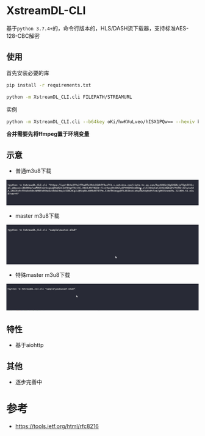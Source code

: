 # XstreamDL-CLI
基于`python 3.7.4+`的，命令行版本的，HLS/DASH流下载器，支持标准AES-128-CBC解密

## 使用

首先安装必要的库
```bash
pip install -r requirements.txt
```

```bash
python -m XstreamDL_CLI.cli FILEPATH/STREAMURL
```

实例

```bash
python -m XstreamDL_CLI.cli --b64key oKi/hwKVuLveo/hISX1PQw== --hexiv b3d5ca56926d49d8e96b70aa5c7b358e --name 第一节总论 https://hls.videocc.net/d06ae002cb/2/d06ae002cb4a0bed78fb912c874fdbb2_2.m3u8
```

**合并需要先将ffmpeg置于环境变量**

## 示意

- 普通m3u8下载

![](images/normal_m3u8.gif)

- master m3u8下载

![](images/master_m3u8.gif)

- 特殊master m3u8下载

![](images/camf_master_m3u8.gif)

## 特性

- 基于aiohttp

## 其他

- 逐步完善中

# 参考

- https://tools.ietf.org/html/rfc8216
